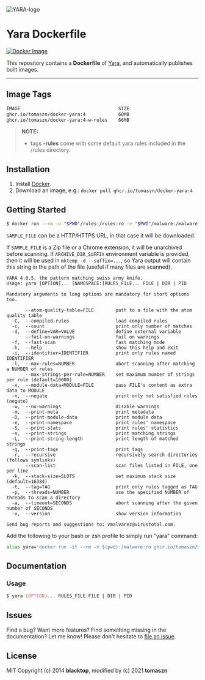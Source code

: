 ![YARA-logo](https://raw.githubusercontent.com/tomaszn/docker-yara/master/logo.png)

# Yara Dockerfile

[![Docker Image](https://img.shields.io/badge/docker%20image-60MB-blue.svg)](https://ghcr.io/tomaszn/docker-yara)

This repository contains a **Dockerfile** of [Yara](https://virustotal.github.io/yara/), and automatically publishes built images.

---

## Image Tags

```bash
IMAGE                                    SIZE
ghcr.io/tomaszn/docker-yara:4            60MB
ghcr.io/tomaszn/docker-yara:4-w-rules    66MB
```

> **NOTE:**
>
> - tags **-rules** come with some default yara rules included in the /rules directory.

## Installation

1. Install [Docker](https://docs.docker.com).
2. Download an image, e.g.: `docker pull ghcr.io/tomaszn/docker-yara:4`

## Getting Started

```bash
$ docker run --rm -v "$PWD"/rules:/rules:ro -v "$PWD"/malware:/malware:ro ghcr.io/tomaszn/docker-yara:4 /rules/RULES_FILE SAMPLE_FILE
```

`SAMPLE_FILE` can be a HTTP/HTTPS URL, in that case it will be downloaded.

If `SAMPLE_FILE` is a Zip file or a Chrome extension, it will be unarchived before scanning. If `ARCHIVE_DIR_SUFFIX` environment variable is provided, then it will be used in `mktemp -d --suffix=...`, so Yara output will contain this string in the path of the file (useful if many files are scanned).

```
YARA 4.0.5, the pattern matching swiss army knife.
Usage: yara [OPTION]... [NAMESPACE:]RULES_FILE... FILE | DIR | PID

Mandatory arguments to long options are mandatory for short options too.

       --atom-quality-table=FILE        path to a file with the atom quality table
  -C,  --compiled-rules                 load compiled rules
  -c,  --count                          print only number of matches
  -d,  --define=VAR=VALUE               define external variable
       --fail-on-warnings               fail on warnings
  -f,  --fast-scan                      fast matching mode
  -h,  --help                           show this help and exit
  -i,  --identifier=IDENTIFIER          print only rules named IDENTIFIER
  -l,  --max-rules=NUMBER               abort scanning after matching a NUMBER of rules
       --max-strings-per-rule=NUMBER    set maximum number of strings per rule (default=10000)
  -x,  --module-data=MODULE=FILE        pass FILE's content as extra data to MODULE
  -n,  --negate                         print only not satisfied rules (negate)
  -w,  --no-warnings                    disable warnings
  -m,  --print-meta                     print metadata
  -D,  --print-module-data              print module data
  -e,  --print-namespace                print rules' namespace
  -S,  --print-stats                    print rules' statistics
  -s,  --print-strings                  print matching strings
  -L,  --print-string-length            print length of matched strings
  -g,  --print-tags                     print tags
  -r,  --recursive                      recursively search directories (follows symlinks)
       --scan-list                      scan files listed in FILE, one per line
  -k,  --stack-size=SLOTS               set maximum stack size (default=16384)
  -t,  --tag=TAG                        print only rules tagged as TAG
  -p,  --threads=NUMBER                 use the specified NUMBER of threads to scan a directory
  -a,  --timeout=SECONDS                abort scanning after the given number of SECONDS
  -v,  --version                        show version information

Send bug reports and suggestions to: vmalvarez@virustotal.com.
```

Add the following to your bash or zsh profile to simply run "yara" command:

```bash
alias yara='docker run -it --rm -v $(pwd):/malware:ro ghcr.io/tomaszn/docker-yara:4 $@'
```

## Documentation

### Usage

```bash
$ yara [OPTION]... RULES_FILE FILE | DIR | PID
```

## Issues

Find a bug? Want more features? Find something missing in the documentation? Let me know! Please don't hesitate to [file an issue](https://github.com/tomaszn/docker-yara/issues/new).

## License

MIT Copyright (c) 2014 **blacktop**, modified by (c) 2021 **tomaszn**
